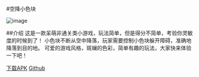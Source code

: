 #空降小色块

![image](https://coding.net/u/elevenchen/p/FlyBlock/git/raw/master/res/favicon.png)

##介绍
这是一款呆萌非通关类小游戏，玩法简单，但是得分不简单，考验你灵敏度的时候到了！ 
小色块不断从空中降落，玩家需要控制小色块躲开障碍，准确地降落到目的地。 
可爱的游戏风格，斑斓的色彩，简单有趣的玩法，大家快来体验一下吧！

<a class="download-btn" href="http://app.mi.com/download/80486">下载APK</a>
<a class="download-btn" href="https://github.com/skyhacker2/FlyBlock">Github</a>

